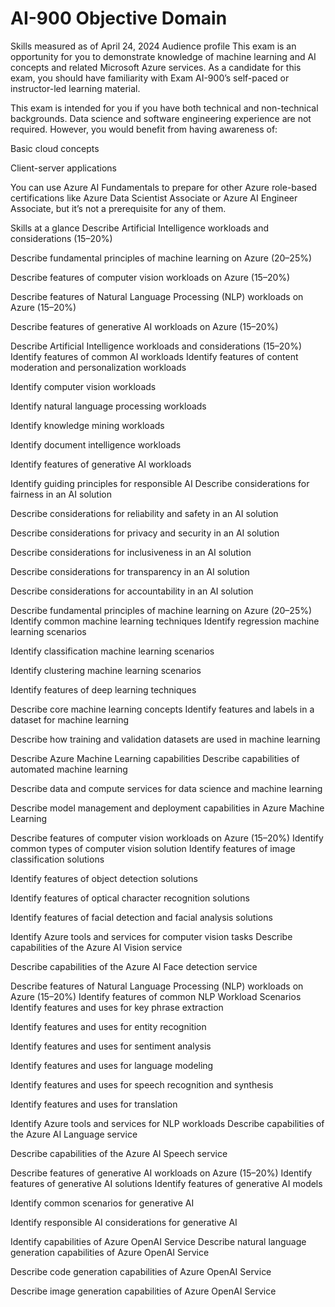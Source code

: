 # AI-900 Objective Domain

Skills measured as of April 24, 2024
Audience profile
This exam is an opportunity for you to demonstrate knowledge of machine learning and AI concepts and related Microsoft Azure services. As a candidate for this exam, you should have familiarity with Exam AI-900’s self-paced or instructor-led learning material.

This exam is intended for you if you have both technical and non-technical backgrounds. Data science and software engineering experience are not required. However, you would benefit from having awareness of:

Basic cloud concepts

Client-server applications

You can use Azure AI Fundamentals to prepare for other Azure role-based certifications like Azure Data Scientist Associate or Azure AI Engineer Associate, but it’s not a prerequisite for any of them.

Skills at a glance
Describe Artificial Intelligence workloads and considerations (15–20%)

Describe fundamental principles of machine learning on Azure (20–25%)

Describe features of computer vision workloads on Azure (15–20%)

Describe features of Natural Language Processing (NLP) workloads on Azure (15–20%)

Describe features of generative AI workloads on Azure (15–20%)

Describe Artificial Intelligence workloads and considerations (15–20%)
Identify features of common AI workloads
Identify features of content moderation and personalization workloads

Identify computer vision workloads

Identify natural language processing workloads

Identify knowledge mining workloads

Identify document intelligence workloads

Identify features of generative AI workloads

Identify guiding principles for responsible AI
Describe considerations for fairness in an AI solution

Describe considerations for reliability and safety in an AI solution

Describe considerations for privacy and security in an AI solution

Describe considerations for inclusiveness in an AI solution

Describe considerations for transparency in an AI solution

Describe considerations for accountability in an AI solution

Describe fundamental principles of machine learning on Azure (20–25%)
Identify common machine learning techniques
Identify regression machine learning scenarios

Identify classification machine learning scenarios

Identify clustering machine learning scenarios

Identify features of deep learning techniques

Describe core machine learning concepts
Identify features and labels in a dataset for machine learning

Describe how training and validation datasets are used in machine learning

Describe Azure Machine Learning capabilities
Describe capabilities of automated machine learning

Describe data and compute services for data science and machine learning

Describe model management and deployment capabilities in Azure Machine Learning

Describe features of computer vision workloads on Azure (15–20%)
Identify common types of computer vision solution
Identify features of image classification solutions

Identify features of object detection solutions

Identify features of optical character recognition solutions

Identify features of facial detection and facial analysis solutions

Identify Azure tools and services for computer vision tasks
Describe capabilities of the Azure AI Vision service

Describe capabilities of the Azure AI Face detection service

Describe features of Natural Language Processing (NLP) workloads on Azure (15–20%)
Identify features of common NLP Workload Scenarios
Identify features and uses for key phrase extraction

Identify features and uses for entity recognition

Identify features and uses for sentiment analysis

Identify features and uses for language modeling

Identify features and uses for speech recognition and synthesis

Identify features and uses for translation

Identify Azure tools and services for NLP workloads
Describe capabilities of the Azure AI Language service

Describe capabilities of the Azure AI Speech service

Describe features of generative AI workloads on Azure (15–20%)
Identify features of generative AI solutions
Identify features of generative AI models

Identify common scenarios for generative AI

Identify responsible AI considerations for generative AI

Identify capabilities of Azure OpenAI Service
Describe natural language generation capabilities of Azure OpenAI Service

Describe code generation capabilities of Azure OpenAI Service

Describe image generation capabilities of Azure OpenAI Service
